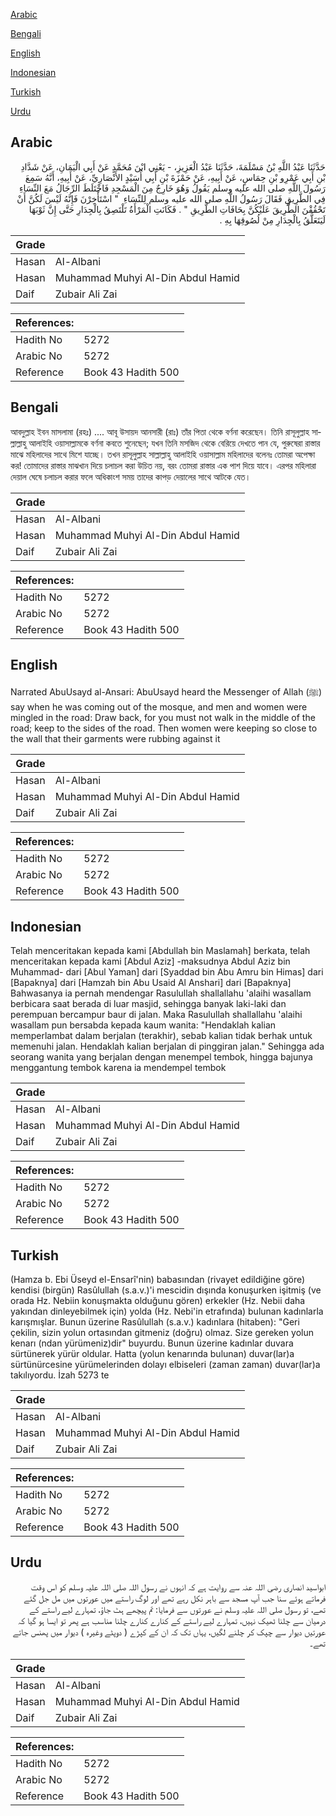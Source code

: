 [Arabic](#arabic)

[Bengali](#bengali)

[English](#english)

[Indonesian](#indonesian)

[Turkish](#turkish)

[Urdu](#urdu)

## Arabic


<div dir="rtl" lang="ar" style={{fontSize:'larger',backgroundColor:'#f8f9fa',padding:20}}>
حَدَّثَنَا عَبْدُ اللَّهِ بْنُ مَسْلَمَةَ، حَدَّثَنَا عَبْدُ الْعَزِيزِ، - يَعْنِي ابْنَ مُحَمَّدٍ عَنْ أَبِي الْيَمَانِ، عَنْ شَدَّادِ بْنِ أَبِي عَمْرِو بْنِ حِمَاسٍ، عَنْ أَبِيهِ، عَنْ حَمْزَةَ بْنِ أَبِي أُسَيْدٍ الأَنْصَارِيِّ، عَنْ أَبِيهِ، أَنَّهُ سَمِعَ رَسُولَ اللَّهِ صلى الله عليه وسلم يَقُولُ وَهُوَ خَارِجٌ مِنَ الْمَسْجِدِ فَاخْتَلَطَ الرِّجَالُ مَعَ النِّسَاءِ فِي الطَّرِيقِ فَقَالَ رَسُولُ اللَّهِ صلى الله عليه وسلم لِلنِّسَاءِ ‏ "‏ اسْتَأْخِرْنَ فَإِنَّهُ لَيْسَ لَكُنَّ أَنْ تَحْقُقْنَ الطَّرِيقَ عَلَيْكُنَّ بِحَافَاتِ الطَّرِيقِ ‏"‏ ‏.‏ فَكَانَتِ الْمَرْأَةُ تَلْتَصِقُ بِالْجِدَارِ حَتَّى إِنَّ ثَوْبَهَا لَيَتَعَلَّقُ بِالْجِدَارِ مِنْ لُصُوقِهَا بِهِ ‏.‏
</div>
<div style={{backgroundColor:'#f8f9fa',padding:20, marginBottom: 10}}><table> <thead> <tr> <th>Grade</th> <th></th> </tr> </thead> <tbody> <tr><td>Hasan</td><td>Al-Albani</td></tr><tr><td>Hasan</td><td>Muhammad Muhyi Al-Din Abdul Hamid</td></tr><tr><td>Daif</td><td>Zubair Ali Zai</td></tr></tbody></table><table> <thead> <tr> <th>References:</th> <th></th> </tr> </thead> <tbody><tr><td>Hadith No</td><td>5272</td></tr><tr><td>Arabic No</td><td>5272</td></tr><tr><td>Reference</td><td>Book 43 Hadith 500</td></tr></tbody></table></div>

## Bengali


<div dir="ltr" lang="bn" style={{fontSize:'larger',backgroundColor:'#f8f9fa',padding:20}}>
আবদুল্লাহ ইবন মাসলামা (রহঃ) .... আবূ উসায়দ আনসারী (রাঃ) তাঁর পিতা থেকে বর্ণনা করেছেন। তিনি রাসূলুল্লাহ সাল্লাল্লাহু আলাইহি ওয়াসাল্লামকে বর্ণনা কবতে শুনেছেন; যখন তিনি মসজিদ থেকে বেরিয়ে দেখতে পান যে, পুরুষেরা রাস্তার মাঝে মহিলাদের সাথে মিশে যাচ্ছে। তখন রাসূলুল্লাহ সাল্লাল্লাহু আলাইহি ওয়াসাল্লাম মহিলাদের বলেনঃ তোমরা অপেক্ষা কর! তোমাদের রাস্তার মাঝখান দিয়ে চলাচল করা উচিত নয়, বরং তোমরা রাস্তার এক পাশ দিয়ে যাবে। এরপর মহিলারা দেয়াল ঘেষে চলাচল করার ফলে অধিকাংশ সময় তাদের কাপড় দেয়ালের সাথে আটকে যেত।
</div>
<div style={{backgroundColor:'#f8f9fa',padding:20, marginBottom: 10}}><table> <thead> <tr> <th>Grade</th> <th></th> </tr> </thead> <tbody> <tr><td>Hasan</td><td>Al-Albani</td></tr><tr><td>Hasan</td><td>Muhammad Muhyi Al-Din Abdul Hamid</td></tr><tr><td>Daif</td><td>Zubair Ali Zai</td></tr></tbody></table><table> <thead> <tr> <th>References:</th> <th></th> </tr> </thead> <tbody><tr><td>Hadith No</td><td>5272</td></tr><tr><td>Arabic No</td><td>5272</td></tr><tr><td>Reference</td><td>Book 43 Hadith 500</td></tr></tbody></table></div>

## English


<div dir="ltr" lang="en" style={{fontSize:'larger',backgroundColor:'#f8f9fa',padding:20}}>
Narrated AbuUsayd al-Ansari: AbuUsayd heard the Messenger of Allah (ﷺ) say when he was coming out of the mosque, and men and women were mingled in the road: Draw back, for you must not walk in the middle of the road; keep to the sides of the road. Then women were keeping so close to the wall that their garments were rubbing against it
</div>
<div style={{backgroundColor:'#f8f9fa',padding:20, marginBottom: 10}}><table> <thead> <tr> <th>Grade</th> <th></th> </tr> </thead> <tbody> <tr><td>Hasan</td><td>Al-Albani</td></tr><tr><td>Hasan</td><td>Muhammad Muhyi Al-Din Abdul Hamid</td></tr><tr><td>Daif</td><td>Zubair Ali Zai</td></tr></tbody></table><table> <thead> <tr> <th>References:</th> <th></th> </tr> </thead> <tbody><tr><td>Hadith No</td><td>5272</td></tr><tr><td>Arabic No</td><td>5272</td></tr><tr><td>Reference</td><td>Book 43 Hadith 500</td></tr></tbody></table></div>

## Indonesian


<div dir="ltr" lang="id" style={{fontSize:'larger',backgroundColor:'#f8f9fa',padding:20}}>
Telah menceritakan kepada kami [Abdullah bin Maslamah] berkata, telah menceritakan kepada kami [Abdul Aziz] -maksudnya Abdul Aziz bin Muhammad- dari [Abul Yaman] dari [Syaddad bin Abu Amru bin Himas] dari [Bapaknya] dari [Hamzah bin Abu Usaid Al Anshari] dari [Bapaknya] Bahwasanya ia pernah mendengar Rasulullah shallallahu 'alaihi wasallam berbicara saat berada di luar masjid, sehingga banyak laki-laki dan perempuan bercampur baur di jalan. Maka Rasulullah shallallahu 'alaihi wasallam pun bersabda kepada kaum wanita: "Hendaklah kalian memperlambat dalam berjalan (terakhir), sebab kalian tidak berhak untuk memenuhi jalan. Hendaklah kalian berjalan di pinggiran jalan." Sehingga ada seorang wanita yang berjalan dengan menempel tembok, hingga bajunya menggantung tembok karena ia mendempel tembok
</div>
<div style={{backgroundColor:'#f8f9fa',padding:20, marginBottom: 10}}><table> <thead> <tr> <th>Grade</th> <th></th> </tr> </thead> <tbody> <tr><td>Hasan</td><td>Al-Albani</td></tr><tr><td>Hasan</td><td>Muhammad Muhyi Al-Din Abdul Hamid</td></tr><tr><td>Daif</td><td>Zubair Ali Zai</td></tr></tbody></table><table> <thead> <tr> <th>References:</th> <th></th> </tr> </thead> <tbody><tr><td>Hadith No</td><td>5272</td></tr><tr><td>Arabic No</td><td>5272</td></tr><tr><td>Reference</td><td>Book 43 Hadith 500</td></tr></tbody></table></div>

## Turkish


<div dir="ltr" lang="tr" style={{fontSize:'larger',backgroundColor:'#f8f9fa',padding:20}}>
(Hamza b. Ebi Üseyd el-Ensarî'nin) babasından (rivayet edildiğine göre) kendisi (birgün) Rasûlullah (s.a.v.)'i mescidin dışında konuşurken işitmiş (ve orada Hz. Nebiin konuşmakta olduğunu gören) erkekler (Hz. Nebii daha yakından dinleyebilmek için) yolda (Hz. Nebi'in etrafında) bulunan kadınlarla karışmışlar. Bunun üzerine Rasûlullah (s.a.v.) kadınlara (hitaben): "Geri çekilin, sizin yolun ortasından gitmeniz (doğru) olmaz. Size gereken yolun kenarı (ndan yürümeniz)dir" buyurdu. Bunun üzerine kadınlar duvara sürtünerek yürür oldular. Hatta (yolun kenarında bulunan) duvar(lar)a sürtünürcesine yürümelerinden dolayı elbiseleri (zaman zaman) duvar(lar)a takılıyordu. İzah 5273 te
</div>
<div style={{backgroundColor:'#f8f9fa',padding:20, marginBottom: 10}}><table> <thead> <tr> <th>Grade</th> <th></th> </tr> </thead> <tbody> <tr><td>Hasan</td><td>Al-Albani</td></tr><tr><td>Hasan</td><td>Muhammad Muhyi Al-Din Abdul Hamid</td></tr><tr><td>Daif</td><td>Zubair Ali Zai</td></tr></tbody></table><table> <thead> <tr> <th>References:</th> <th></th> </tr> </thead> <tbody><tr><td>Hadith No</td><td>5272</td></tr><tr><td>Arabic No</td><td>5272</td></tr><tr><td>Reference</td><td>Book 43 Hadith 500</td></tr></tbody></table></div>

## Urdu


<div dir="rtl" lang="ur" style={{fontSize:'larger',backgroundColor:'#f8f9fa',padding:20}}>
ابواسید انصاری رضی اللہ عنہ سے روایت ہے کہ انہوں نے رسول اللہ صلی اللہ علیہ وسلم کو اس وقت فرماتے ہوئے سنا جب آپ مسجد سے باہر نکل رہے تھے اور لوگ راستے میں عورتوں میں مل جل گئے تھے، تو رسول صلی اللہ علیہ وسلم نے عورتوں سے فرمایا: تم پیچھے ہٹ جاؤ، تمہارے لیے راستے کے درمیان سے چلنا ٹھیک نہیں، تمہارے لیے راستے کے کنارے کنارے چلنا مناسب ہے پھر تو ایسا ہو گیا کہ عورتیں دیوار سے چپک کر چلنے لگیں، یہاں تک کہ ان کے کپڑے ( دوپٹے وغیرہ ) دیوار میں پھنس جاتے تھے۔
</div>
<div style={{backgroundColor:'#f8f9fa',padding:20, marginBottom: 10}}><table> <thead> <tr> <th>Grade</th> <th></th> </tr> </thead> <tbody> <tr><td>Hasan</td><td>Al-Albani</td></tr><tr><td>Hasan</td><td>Muhammad Muhyi Al-Din Abdul Hamid</td></tr><tr><td>Daif</td><td>Zubair Ali Zai</td></tr></tbody></table><table> <thead> <tr> <th>References:</th> <th></th> </tr> </thead> <tbody><tr><td>Hadith No</td><td>5272</td></tr><tr><td>Arabic No</td><td>5272</td></tr><tr><td>Reference</td><td>Book 43 Hadith 500</td></tr></tbody></table></div>